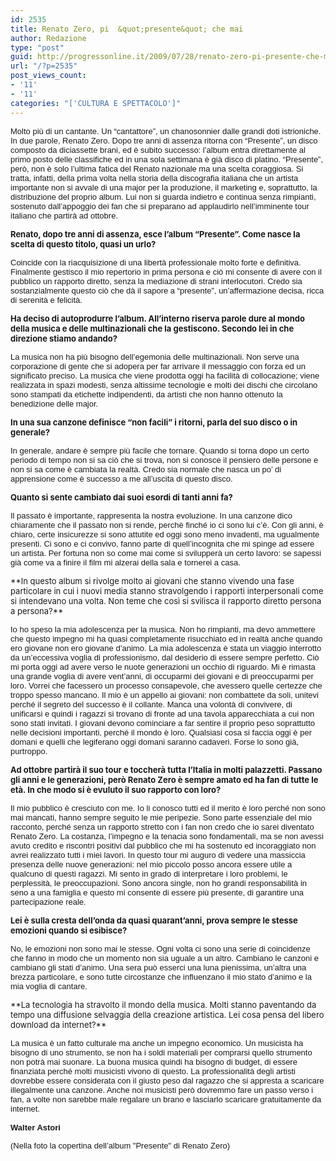 ```yaml
---
id: 2535
title: Renato Zero, pi  &quot;presente&quot; che mai
author: Redazione
type: "post"
guid: http://progressonline.it/2009/07/28/renato-zero-pi-presente-che-mai/
url: "/?p=2535"
post_views_count:
- '11'
- '11'
categories: "['CULTURA E SPETTACOLO']"
---
```


<span style="font-family: Arial; "><span style="font-size: small; ">Molto più di un cantante. Un “cantattore”, un chanosonnier dalle grandi doti istrioniche. In due parole, Renato Zero. Dopo tre anni di assenza ritorna con “Presente”, un disco composto da diciassette brani, ed è subito successo: l’album entra direttamente al primo posto delle classifiche ed in una sola settimana è già disco di platino. “Presente”, però, non è solo l’ultima fatica del Renato nazionale ma una scelta coraggiosa. Si tratta, infatti, della prima volta nella storia della discografia italiana che un artista importante non si avvale di una major per la produzione, il marketing e, soprattutto, la distribuzione del proprio album. Lui non si guarda indietro e continua senza rimpianti, sostenuto dall’appoggio dei fan che si preparano ad applaudirlo nell’imminente tour italiano che partirà ad ottobre.</span></span>

<span style="font-family: Arial; "> </span>

<span style="font-size: small; ">**Renato, dopo tre anni di assenza, esce l’album “Presente”. Come nasce la scelta di questo titolo, quasi un urlo?**</span>

<span style="font-family: Arial; "><span style="font-size: small; ">Coincide con la riacquisizione di una libertà professionale molto forte e definitiva. Finalmente gestisco il mio repertorio in prima persona e ciò mi consente di avere con il pubblico un rapporto diretto, senza la mediazione di strani interlocutori. Credo sia sostanzialmente questo ciò che dà il sapore a “presente”, un’affermazione decisa, ricca di serenità e felicità.  
 </span></span>

<span style="font-size: small; ">**Ha deciso di autoprodurre l’album. All’interno riserva parole dure al mondo della musica e delle multinazionali che la gestiscono. Secondo lei in che direzione stiamo andando?** </span>

<span style="font-family: Arial; "><span style="font-size: small; ">La musica non ha più bisogno dell’egemonia delle multinazionali. Non serve una corporazione di gente che si adopera per far arrivare il messaggio con forza ed un significato preciso. La musica che viene prodotta oggi ha facilità di collocazione; viene realizzata in spazi modesti, senza altissime tecnologie e molti dei dischi che circolano sono stampati da etichette indipendenti, da artisti che non hanno ottenuto la benedizione delle major.</span></span>

<span style="font-family: Arial; "> </span>

<span style="font-size: small; ">**In una sua canzone definisce “non facili” i ritorni, parla del suo disco o in generale?**</span>

<span style="font-family: Arial; "><span style="font-size: small; ">In generale, andare è sempre più facile che tornare. Quando si torna dopo un certo periodo di tempo non si sa ciò che si trova, non si conosce il pensiero delle persone e non si sa come è cambiata la realtà. Credo sia normale che nasca un po’ di apprensione come è successo a me all’uscita di questo disco.  
 </span></span>

<span style="font-family: Arial; "> </span>

<span style="font-size: small; ">**Quanto si sente cambiato dai suoi esordi di tanti anni fa?** </span>

<span style="font-family: Arial; "><span style="font-size: small; ">Il passato è importante, rappresenta la nostra evoluzione. In una canzone dico chiaramente che il passato non si rende, perchè finché io ci sono lui c’è. Con gli anni, è chiaro, certe insicurezze si sono attutite ed oggi sono meno invadenti, ma ugualmente presenti. Ci sono e ci convivo, fanno parte di quell’incognita che mi spinge ad essere un artista. Per fortuna non so come mai come si svilupperà un certo lavoro: se sapessi già come va a finire il film mi alzerai della sala e tornerei a casa.</span></span>

<span style="font-size: small; ">  
**In questo album si rivolge molto ai giovani che stanno vivendo una fase particolare in cui i nuovi media stanno stravolgendo i rapporti interpersonali come si intendevano una volta. Non teme che così si svilisca il rapporto diretto persona a persona?** </span>

<span style="font-family: Arial; "><span style="font-size: small; ">Io ho speso la mia adolescenza per la musica. Non ho rimpianti, ma devo ammettere che questo impegno mi ha quasi completamente risucchiato ed in realtà anche quando ero giovane non ero giovane d’animo. La mia adolescenza è stata un viaggio interrotto da un’eccessiva voglia di professionismo, dal desiderio di essere sempre perfetto. Ciò mi porta oggi ad avere verso le nuote generazioni un occhio di riguardo. Mi è rimasta una grande voglia di avere vent’anni, di occuparmi dei giovani e di preoccuparmi per loro. Vorrei che facessero un processo consapevole, che avessero quelle certezze che troppo spesso mancano. Il mio è un appello ai giovani: non combattete da soli, unitevi perché il segreto del successo è il collante. Manca una volontà di convivere, di unificarsi e quindi i ragazzi si trovano di fronte ad una tavola apparecchiata a cui non sono stati invitati. I giovani devono cominciare a far sentire il proprio peso soprattutto nelle decisioni importanti, perché il mondo è loro. Qualsiasi cosa si faccia oggi è per domani e quelli che legiferano oggi domani saranno cadaveri. Forse lo sono già, purtroppo.  
 </span></span>

<span style="font-family: Arial; "> </span>

<span style="font-size: small; ">**Ad ottobre partirà il suo tour e toccherà tutta l’Italia in molti palazzetti. Passano gli anni e le generazioni, però Renato Zero è sempre amato ed ha fan di tutte le età. In che modo si è evuluto il suo rapporto con loro?** </span>

<span style="font-family: Arial; "><span style="font-size: small; ">Il mio pubblico è cresciuto con me. Io li conosco tutti ed il merito è loro perché non sono mai mancati, hanno sempre seguito le mie peripezie. Sono parte essenziale del mio racconto, perché senza un rapporto stretto con i fan non credo che io sarei diventato Renato Zero. La costanza, l’impegno e la tenacia sono fondamentali, ma se non avessi avuto credito e riscontri positivi dal pubblico che mi ha sostenuto ed incoraggiato non avrei realizzato tutti i miei lavori. In questo tour mi auguro di vedere una massiccia presenza delle nuove generazioni: nel mio piccolo posso ancora essere utile a qualcuno di questi ragazzi. Mi sento in grado di interpretare i loro problemi, le perplessità, le preoccupazioni. Sono ancora single, non ho grandi responsabilità in seno a una famiglia e questo mi consente di essere più presente, di garantire una partecipazione reale.  
 </span></span>

<span style="font-family: Arial; "> </span>

<span style="font-size: small; ">**Lei è sulla cresta dell’onda da quasi quarant’anni, prova sempre le stesse emozioni quando si esibisce?** </span>

<span style="font-family: Arial; "><span style="font-size: small; ">No, le emozioni non sono mai le stesse. Ogni volta ci sono una serie di coincidenze che fanno in modo che un momento non sia uguale a un altro. Cambiano le canzoni e cambiano gli stati d’animo. Una sera può esserci una luna pienissima, un’altra una brezza particolare, e sono tutte circostanze che influenzano il mio stato d’animo e la mia voglia di cantare.</span></span>

<span style="font-size: small; ">  
**La tecnologia ha stravolto il mondo della musica. Molti stanno paventando da tempo una diffusione selvaggia della creazione artistica. Lei cosa pensa del libero download da internet?**</span>

<span style="font-family: Arial; "><span style="font-size: small; ">La musica è un fatto culturale ma anche un impegno economico. Un musicista ha bisogno di uno strumento, se non ha i soldi materiali per comprarsi quello strumento non potrà mai suonare. La buona musica quindi ha bisogno di budget, di essere finanziata perché molti musicisti vivono di questo. La professionalità degli artisti dovrebbe essere considerata con il giusto peso dal ragazzo che si appresta a scaricare illegalmente una canzone. Anche noi musicisti però dovremmo fare un passo verso i fan, a volte non sarebbe male regalare un brano e lasciarlo scaricare gratuitamente da internet.  
 </span></span>

<span style="font-family: Arial; "><span style="font-size: small; ">**Walter Astori**</span></span><span style="font-size: small; ">  
</span>

<span style="font-size: small; ">  
  
</span>

<span style="font-family: Arial; "><span style="font-size: small; ">(Nella foto la copertina dell’album "Presente" di Renato Zero)</span></span>